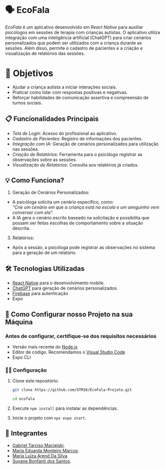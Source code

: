 # 🗣️ EcoFala

*EcoFala* é um aplicativo desenvolvido em *React Native* para auxiliar psicólogos em sessões de terapia com crianças autistas. O aplicativo utiliza integração com uma inteligência artificial (ChatGPT) para criar cenários personalizados que podem ser utilizados com a criança durante as sessões. Além disso, permite o cadastro de pacientes e a criação e visualização de relatórios das sessões.

# :open_book: Objetivos

- Ajudar a criança autista a iniciar interações sociais.
- Praticar como lidar com respostas positivas e negativas.
- Reforçar habilidades de comunicação assertiva e compreensão de turnos sociais.

## 📋 Funcionalidades Principais

- *Tela de Login*: Acesso do profissional ao aplicativo.
- *Cadastro de Pacientes*: Registro de informações dos pacientes.
- *Integração com IA*: Geração de cenários personalizados para utilização nas sessões.
- *Criação de Relatórios*: Ferramenta para o psicólogo registrar as observações sobre as sessões.
- *Visualização de Relatórios*: Consulta aos relatórios já criados.

## 💡 Como Funciona?

1. Geração de Cenários Personalizados:
- A psicóloga solicita um cenário específico, como:  
  *"Crie um cenário em que a criança está na escola e um amiguinho vem conversar com ela".*
- A IA gera o cenário escrito baseado na solicitação e possibilita que possam ser feitas escolhas de comportamento sobre a situação descrita.

3. Relatórios:
- Após a sessão, a psicóloga pode registrar as observações no sistema para a geração de um relatório.

## 🛠️ Tecnologias Utilizadas

- [React Native](https://reactnative.dev/) para o desenvolvimento mobile.
- [ChatGPT](https://openai.com/chatgpt) para geração de cenários personalizados.
- [Firebase](https://firebase.google.com/?hl=pt-br) para autenticação
- Expo

## 🚀 Como Configurar nosso Projeto na sua Máquina

### Antes de configurar, certifique-se dos requisitos necessários
- Versão mais recente do [Node.js](https://nodejs.org/pt)
- Editor de código. Recomendamos o [Visual Studio Code](https://code.visualstudio.com/download)
- Expo CLI

### :woman_technologist: Configuração

1. Clone este repositório:
   ```bash
   git clone https://github.com/GTM16/EcoFala-Projeto.git

   ```
   
   ```bash
   cd ecofala
   ```
2. Execute ```npm install``` para instalar as dependências.
3. Inicie o projeto com ```npx expo start```.

## 🧠 Integrantes
- [Gabriel Tarciso Macieiski](https://github.com/GTM16).
- [Maria Eduarda Monteiro Marcos](https://github.com/Guna-ME).
- [Maria Luíza Arend Da Silva]()
- [Suyane Bonfanti dos Santos](https://github.com/suyane924).
   
